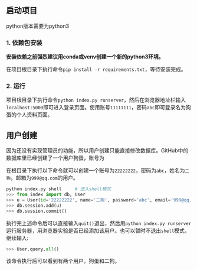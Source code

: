 ## 启动项目

python版本需要为python3

### 1. 依赖包安装

**安装依赖之前强烈建议用conda或venv创建一个新的python3环境。**

在项目根目录下执行命令`pip install -r requirements.txt`，等待安装完成。

### 2. 运行

项目根目录下执行命令`python index.py runserver`，然后在浏览器地址栏输入`localhost:5000`即可进入登录页面。使用账号`11111111`，密码`abc`即可登录名为狗蛋的个人资料页面。

## 用户创建

因为还没有实现管理员的功能，所以用户创建只能直接修改数据库。GitHub中的数据库里已经创建了一个用户狗蛋，账号为

在根目录下执行以下命令就可以创建一个账号为`22222222`，密码为`abc`，姓名为`二狗`，邮箱为`999@qq.com`的用户。

```python
python index.py shell     # 进入shell模式
>>> from index import db, User
>>> u = User(id='22222222', name='二狗', password='abc', email='999@qq.com')
>>> db.session.add(u)
>>> db.session.commit()
```

执行完上述命令后可以直接输入`quit()`退出，然后用`python index.py runserver`运行服务器，用浏览器实验是否已经添加该用户。也可以暂时不退出`shell`模式，继续输入:

```python
>>> User.query.all()
```

该命令执行后可以看到有两个用户，狗蛋和二狗。